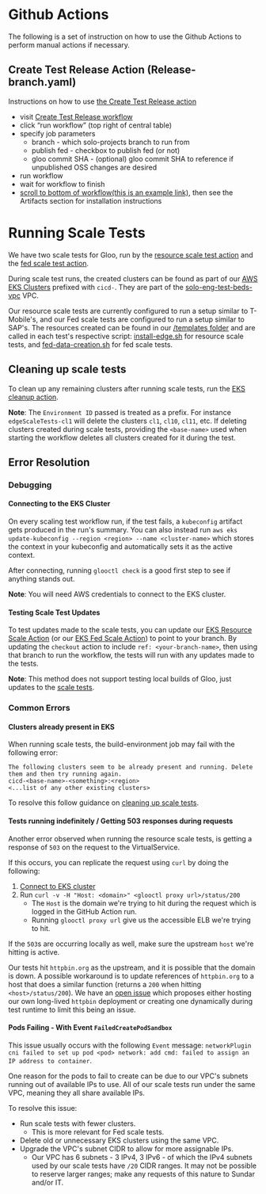 # Github Actions
The following is a set of instruction on how to use the Github Actions to perform manual actions if necessary.


## Create Test Release Action (Release-branch.yaml)
Instructions on how to use [the Create Test Release action](https://github.com/solo-io/solo-projects/actions/workflows/release-branch.yaml)
- visit [Create Test Release workflow](https://github.com/solo-io/solo-projects/actions/workflows/release-branch.yaml)
- click “run workflow” (top right of central table)
- specify job parameters
    - branch - which solo-projects branch to run from
    - publish fed - checkbox to publish fed (or not)
    - gloo commit SHA - (optional) gloo commit SHA to reference if unpublished OSS changes are desired
- run workflow
- wait for workflow to finish
- [scroll to bottom of workflow(this is an example link)](https://github.com/solo-io/solo-projects/actions/runs/4116181193), then see the Artifacts section for installation instructions

# Running Scale Tests
We have two scale tests for Gloo, run by the [resource scale test action](eks-resource-scale-runner.yaml) and the [fed scale test action](eks-fed-scale-test-runner.yaml).

During scale test runs, the created clusters can be found as part of our [AWS EKS Clusters](https://us-east-2.console.aws.amazon.com/eks/home?region=us-east-2#/clusters) prefixed with `cicd-`.
They are part of the [solo-eng-test-beds-vpc](https://us-east-2.console.aws.amazon.com/vpc/home?region=us-east-2#VpcDetails:VpcId=vpc-0ac45034c3b802489) VPC.

Our resource scale tests are currently configured to run a setup similar to T-Mobile's, and our Fed scale tests are configured to run a setup similar to SAP's.
The resources created can be found in our [/templates folder](../../ci/eks/templates) and are called in each test's respective script: [install-edge.sh](../../ci/eks/resource-scale.sh) for resource scale tests, and [fed-data-creation.sh](../../ci/eks/fed-data-creation.sh) for fed scale tests.

## Cleaning up scale tests
To clean up any remaining clusters after running scale tests, run the [EKS cleanup action](eks-clusters-cleanup.yaml).

**Note**: The `Environment ID` passed is treated as a prefix. For instance `edgeScaleTests-cl1` will delete the clusters `cl1`, `cl10`, `cl11`, etc. If deleting clusters created during scale tests, providing the `<base-name>` used when starting the workflow deletes all clusters created for it during the test.

## Error Resolution

### Debugging

#### Connecting to the EKS Cluster
On every scaling test workflow run, if the test fails, a `kubeconfig` artifact gets produced in the run's summary.
You can also instead run `aws eks update-kubeconfig --region <region> --name <cluster-name>` which stores the context in your kubeconfig and automatically sets it as the active context.

After connecting, running `glooctl check` is a good first step to see if anything stands out.

**Note**: You will need AWS credentials to connect to the EKS cluster.

#### Testing Scale Test Updates
To test updates made to the scale tests, you can update our [EKS Resource Scale Action](eks-resource-scale-runner.yaml) (or our [EKS Fed Scale Action](eks-fed-scale-test-runner.yaml)) to point to your branch.
By updating the `checkout` action to include `ref: <your-branch-name>`, then using that branch to run the workflow, the tests will run with any updates made to the tests.

**Note**: This method does not support testing local builds of Gloo, just updates to the [scale tests](../../ci/eks/resource-scale.sh).

### Common Errors

#### Clusters already present in EKS
When running scale tests, the build-environment job may fail with the following error:
```
The following clusters seem to be already present and running. Delete them and then try running again.
cicd-<base-name>-<something>:<region>
<...list of any other existing clusters>
```
To resolve this follow guidance on [cleaning up scale tests](#cleaning-up-scale-tests).

#### Tests running indefinitely / Getting 503 responses during requests
Another error observed when running the resource scale tests, is getting a response of `503` on the request to the VirtualService.

If this occurs, you can replicate the request using `curl` by doing the following:
1. [Connect to EKS cluster](#connecting-to-the-eks-cluster)
2. Run `curl -v -H "Host: <domain>" <glooctl proxy url>/status/200`
   * The `Host` is the domain we're trying to hit during the request which is logged in the GitHub Action run.
   * Running `glooctl proxy url` give us the accessible ELB we're trying to hit.

If the `503`s are occurring locally as well, make sure the upstream `host` we're hitting is active.

Our tests hit `httpbin.org` as the upstream, and it is possible that the domain is down. 
A possible workaround is to update references of `httpbin.org` to a host that does a similar function (returns a `200` when hitting `<host>/status/200`).
We have an [open issue](https://github.com/solo-io/solo-projects/issues/5280#issuecomment-1675173999) which proposes either hosting our own long-lived `httpbin` deployment or creating one dynamically during test runtime to limit this being an issue.

#### Pods Failing - With Event `FailedCreatePodSandbox`
This issue usually occurs with the following `Event` message: `networkPlugin cni failed to set up pod <pod> network: add cmd: failed to assign an IP address to container`.

One reason for the pods to fail to create can be due to our VPC's subnets running out of available IPs to use. 
All of our scale tests run under the same VPC, meaning they all share available IPs.

To resolve this issue:
- Run scale tests with fewer clusters.
  - This is more relevant for Fed scale tests.
- Delete old or unnecessary EKS clusters using the same VPC.
- Upgrade the VPC's subnet CIDR to allow for more assignable IPs.
  - Our VPC has 6 subnets - 3 IPv4, 3 IPv6 - of which the IPv4 subnets used by our scale tests have `/20` CIDR ranges. It may not be possible to reserve larger ranges; make any requests of this nature to Sundar and/or IT.
